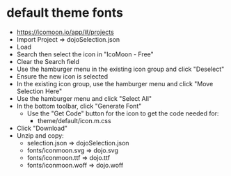 # default theme fonts

* https://icomoon.io/app/#/projects
* Import Project => dojoSelection.json
* Load
* Search then select the icon in "IcoMoon - Free"
* Clear the Search field
* Use the hamburger menu in the existing icon group and click "Deselect"
* Ensure the new icon is selected
* In the existing icon group, use the hamburger menu and click "Move Selection Here"
* Use the hamburger menu and click "Select All"
* In the bottom toolbar, click "Generate Font"
    * Use the "Get Code" button for the icon to get the code needed for:
        * theme/default/icon.m.css
* Click "Download"
* Unzip and copy:
    * selection.json => dojoSelection.json
    * fonts/iconmoon.svg => dojo.svg
    * fonts/iconmoon.ttf => dojo.ttf
    * fonts/iconmoon.woff => dojo.woff

